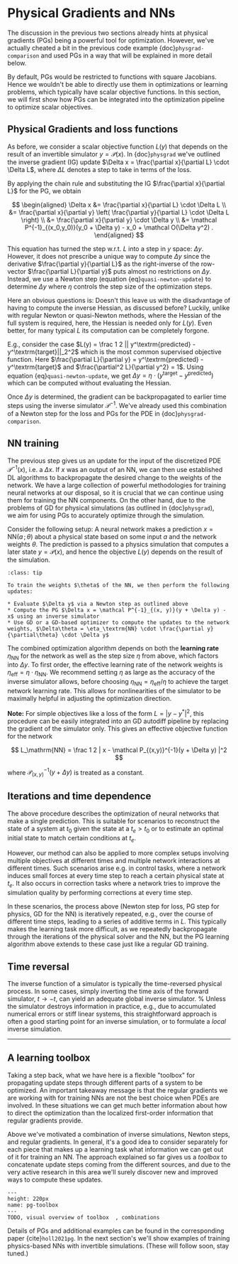 Physical Gradients and NNs
=======================

The discussion in the previous two sections already hints at physical gradients (PGs) being a powerful tool for optimization. However, we've actually cheated a bit in the previous code example {doc}`physgrad-comparison` and used PGs in a way that will be explained in more detail below. 

By default, PGs would be restricted to functions with square Jacobians. Hence we wouldn't be able to directly use them in optimizations or learning problems, which typically have scalar objective functions.
In this section, we will first show how PGs can be integrated into the optimization pipeline to optimize scalar objectives.

## Physical Gradients and loss functions

As before, we consider a scalar objective function $L(y)$ that depends on the result of an invertible simulator $y = \mathcal P(x)$. In {doc}`physgrad` we've outlined the inverse gradient (IG) update $\Delta x = \frac{\partial x}{\partial L} \cdot \Delta L$, where $\Delta L$ denotes a step to take in terms of the loss. 

By applying the chain rule and substituting the IG $\frac{\partial x}{\partial L}$ for the PG, we obtain 

$$
\begin{aligned}
    \Delta x
    &= \frac{\partial x}{\partial L} \cdot \Delta L
    \\
    &= \frac{\partial x}{\partial y} \left( \frac{\partial y}{\partial L} \cdot \Delta L \right)
    \\
    &= \frac{\partial x}{\partial y} \cdot \Delta y
    \\
    &= \mathcal P^{-1}_{(x_0,y_0)}(y_0 + \Delta y) - x_0 + \mathcal O(\Delta y^2)
    .
\end{aligned}
$$

This equation has turned the step w.r.t. $L$ into a step in $y$ space: $\Delta y$. 
However, it does not prescribe a unique way to compute $\Delta y$ since the derivative $\frac{\partial y}{\partial L}$ as the right-inverse of the row-vector $\frac{\partial L}{\partial y}$ puts almost no restrictions on $\Delta y$.
Instead, we use a Newton step (equation {eq}`quasi-newton-update`) to determine $\Delta y$ where $\eta$ controls the step size of the optimization steps.

Here an obvious questions is: Doesn't this leave us with the disadvantage of having to compute the inverse Hessian, as discussed before?
Luckily, unlike with regular Newton or quasi-Newton methods, where the Hessian of the full system is required, here, the Hessian is needed only for $L(y)$. Even better, for many typical $L$ its computation can be completely forgone.

E.g., consider the case $L(y) = \frac 1 2 || y^\textrm{predicted} - y^\textrm{target}||_2^2$ which is the most common supervised objective function.
Here $\frac{\partial L}{\partial y} = y^\textrm{predicted} - y^\textrm{target}$ and $\frac{\partial^2 L}{\partial y^2} = 1$.
Using equation {eq}`quasi-newton-update`, we get $\Delta y = \eta \cdot (y^\textrm{target} - y^\textrm{predicted})$ which can be computed without evaluating the Hessian.

Once $\Delta y$ is determined, the gradient can be backpropagated to earlier time steps using the inverse simulator $\mathcal P^{-1}$. We've already used this combination of a Newton step for the loss and PGs for the PDE in {doc}`physgrad-comparison`.


## NN training 

The previous step gives us an update for the input of the discretized PDE $\mathcal P^{-1}(x)$, i.e. a $\Delta x$. If $x$ was an output of an NN, we can then use established DL algorithms to backpropagate the desired change to the weights of the network.
We have a large collection of powerful methodologies for training neural networks at our disposal, 
so it is crucial that we can continue using them for training the NN components.
On the other hand, due to the problems of GD for physical simulations (as outlined in {doc}`physgrad`),  
we aim for using PGs to accurately optimize through the simulation.

Consider the following setup: 
A neural network makes a prediction $x = \mathrm{NN}(a \,;\, \theta)$ about a physical state based on some input $a$ and the network weights $\theta$.
The prediction is passed to a physics simulation that computes a later state $y = \mathcal P(x)$, and hence
the objective $L(y)$ depends on the result of the simulation. 


```{admonition} Combined training algorithm
:class: tip

To train the weights $\theta$ of the NN, we then perform the following updates:

* Evaluate $\Delta y$ via a Newton step as outlined above
* Compute the PG $\Delta x = \mathcal P^{-1}_{(x, y)}(y + \Delta y) - x$ using an inverse simulator
* Use GD or a GD-based optimizer to compute the updates to the network weights, $\Delta\theta = \eta_\textrm{NN} \cdot \frac{\partial y}{\partial\theta} \cdot \Delta y$

```

The combined optimization algorithm depends on both the **learning rate** $\eta_\textrm{NN}$ for the network as well as the step size $\eta$ from above, which factors into $\Delta y$.
To first order, the effective learning rate of the network weights is $\eta_\textrm{eff} = \eta \cdot \eta_\textrm{NN}$.
We recommend setting $\eta$ as large as the accuracy of the inverse simulator allows, before choosing $\eta_\textrm{NN} = \eta_\textrm{eff} / \eta$ to achieve the target network learning rate.
This allows for nonlinearities of the simulator to be maximally helpful in adjusting the optimization direction.


**Note:**
For simple objectives like a loss of the form $L=|y - y^*|^2$, this procedure can be easily integrated into an  GD autodiff pipeline by replacing the gradient of the simulator only.
This gives an effective objective function for the network

$$
L_\mathrm{NN} = \frac 1 2  | x - \mathcal P_{(x,y)}^{-1}(y + \Delta y) |^2
$$

where $\mathcal P_{(x,y)}^{-1}(y + \Delta y)$ is treated as a constant.


## Iterations and time dependence

The above procedure describes the optimization of neural networks that make a single prediction.
This is suitable for scenarios to reconstruct the state of a system at $t_0$ given the state at a $t_e > t_0$ or to estimate an optimal initial state to match certain conditions at $t_e$.

However, our method can also be applied to more complex setups involving multiple objectives at different times and multiple network interactions at different times. 
Such scenarios arise e.g. in control tasks, where a network induces small forces at every time step to reach a certain physical state at $t_e$. It also occurs in correction tasks where a network tries to improve the simulation quality by performing corrections at every time step.

In these scenarios, the process above (Newton step for loss, PG step for physics, GD for the NN) is iteratively repeated, e.g., over the course of different time steps, leading to a series of additive terms in $L$.
This typically makes the learning task more difficult, as we repeatedly backpropagate through the iterations of the physical solver and the NN, but the PG learning algorithm above extends to these case just like a regular GD training.

## Time reversal

The inverse function of a simulator is typically the time-reversed physical process.
In some cases, simply inverting the time axis of the forward simulator, $t \rightarrow -t$, can yield an adequate global inverse simulator.
%
Unless the simulator destroys information in practice, e.g., due to accumulated numerical errors or stiff linear systems, this straightforward approach is often a good starting point for an inverse simulation, or to formulate a _local_ inverse simulation.


---

## A learning toolbox

Taking a step back, what we have here is a flexible "toolbox" for propagating update steps
through different parts of a system to be optimized. An important takeaway message is that
the regular gradients we are working with for training NNs are not the best choice when PDEs are 
involved. In these situations we can get much better information about how to direct the
optimization than the localized first-order information that regular gradients provide.

Above we've motivated a combination of inverse simulations, Newton steps, and regular gradients.
In general, it's a good idea to consider separately for each piece that makes up a learning
task what information we can get out of it for training an NN. The approach explained so far
gives us a _toolbox_ to concatenate update steps coming from the different sources, and due
to the very active research in this area we'll surely discover new and improved ways to compute
these updates.


```{figure} resources/placeholder.png
---
height: 220px
name: pg-toolbox
---
TODO, visual overview of toolbox  , combinations 
```

Details of PGs and additional examples can be found in the corresponding paper {cite}`holl2021pg`.
In the next section's we'll show examples of training physics-based NNs 
with invertible simulations. (These will follow soon, stay tuned.)
